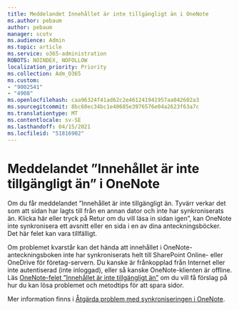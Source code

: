```yaml
---
title: Meddelandet Innehållet är inte tillgängligt än i OneNote
ms.author: pebaum
author: pebaum
manager: scotv
ms.audience: Admin
ms.topic: article
ms.service: o365-administration
ROBOTS: NOINDEX, NOFOLLOW
localization_priority: Priority
ms.collection: Adm_O365
ms.custom:
- "9002541"
- "4908"
ms.openlocfilehash: caa96324f41ad62c2e461241941957aa042602a3
ms.sourcegitcommit: 8bc60ec34bc1e40685e3976576e04a2623f63a7c
ms.translationtype: MT
ms.contentlocale: sv-SE
ms.lasthandoff: 04/15/2021
ms.locfileid: "51816902"
---
```

# <a name="content-not-yet-available-message-in-onenote"></a>Meddelandet ”Innehållet är inte tillgängligt än” i OneNote

Om du får meddelandet ”Innehållet är inte tillgängligt än. Tyvärr verkar det som att sidan har lagts till från en annan dator och inte har synkroniserats än. Klicka här eller tryck på Retur om du vill läsa in sidan igen”, kan OneNote inte synkronisera ett avsnitt eller en sida i en av dina anteckningsböcker. Det här felet kan vara tillfälligt.

Om problemet kvarstår kan det hända att innehållet i OneNote-anteckningsboken inte har synkroniserats helt till SharePoint Online- eller OneDrive för företag-servern. Du kanske är frånkopplad från Internet eller inte autentiserad (inte inloggad), eller så kanske OneNote-klienten är offline. Läs [OneNote-felet ”Innehållet är inte tillgängligt än”](https://docs.microsoft.com/office/troubleshoot/onenote/onenote-error-content-not-yet-available) om du vill få förslag på hur du kan lösa problemet och metodtips för att spara sidor.

Mer information finns i [Åtgärda problem med synkroniseringen i OneNote](https://support.office.com/article/Fix-issues-when-you-can-t-sync-OneNote-299495ef-66d1-448f-90c1-b785a6968d45).

